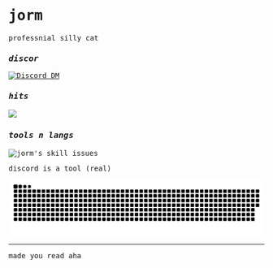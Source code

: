 <samp>
    <h1>jorm</h1>
professnial silly cat

### _discor_
[![Discord DM](https://discord-md-badge.vercel.app/api/shield/743010360340250725?theme=discord-inverted)](https://discordapp.com/users/743010360340250725)

### _hits_
<img src="https://profile-counter.glitch.me/sirjorm/count.svg" />


### _tools n langs_
<img alt="jorm's skill issues" src="https://skillicons.dev/icons?i=html,css,js,ts,react,vue,vite,next,tailwind,vscode,figma,github,discord" />

<p>discord is a tool (real)</p>

![Snake animation](https://github.com/sirjorm/sirjorm/blob/output/github-contribution-grid-snake.svg)

<hr />

<p>made you read aha</p>
</samp>
